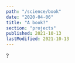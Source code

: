 ```yaml
---
path: "/science/book"
date: "2020-04-06"
title: "A book?"
section: "projects"
published: 2021-10-13
lastModified: 2021-10-13
---
```


?
